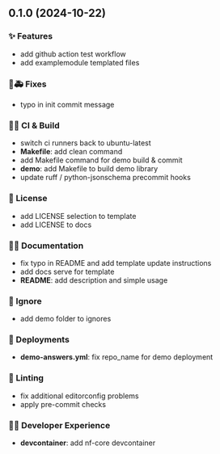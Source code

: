 ## 0.1.0 (2024-10-22)

### ✨ Features

- add github action test workflow
- add examplemodule templated files

### 🐛🚑️ Fixes

- typo in init commit message

### 💚👷 CI & Build

- switch ci runners back to ubuntu-latest
- **Makefile**: add clean command
- add Makefile command for demo build & commit
- **demo**: add Makefile to build demo library
- update ruff / python-jsonschema precommit hooks

### 📄 License

- add LICENSE selection to template
- add LICENSE to docs

### 📝💡 Documentation

- fix typo in README and add template update instructions
- add docs serve for template
- **README**: add description and simple usage

### 🙈 Ignore

- add demo folder to ignores

### 🚀 Deployments

- **demo-answers.yml**: fix repo_name for demo deployment

### 🚨 Linting

- fix additional editorconfig problems
- apply pre-commit checks

### 🧑‍💻 Developer Experience

- **devcontainer**: add nf-core devcontainer
